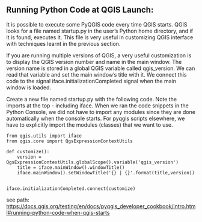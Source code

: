 ## Running Python Code at QGIS Launch: 

It is possible to execute some PyQGIS code every time QGIS starts. QGIS looks for a file named startup.py in the user’s Python home directory, and if it is found, executes it. This file is very useful in customizing QGIS interface with techniques learnt in the previous section.

If you are running multiple versions of QGIS, a very useful customization is to display the QGIS version number and name in the main window. The version name is stored in a global QGIS variable called qgis_version. We can read that variable and set the main window’s title with it. We connect this code to the signal iface.initializationCompleted signal when the main window is loaded.

Create a new file named startup.py with the following code. Note the imports at the top - including iface. When we ran the code snippets in the Python Console, we did not have to import any modules since they are done automatically when the console starts. For pyqgis scripts elsewhere, we have to explicitly import the modules (classes) that we want to use.

```
from qgis.utils import iface
from qgis.core import QgsExpressionContextUtils

def customize():
    version = QgsExpressionContextUtils.globalScope().variable('qgis_version')
    title = iface.mainWindow().windowTitle()
    iface.mainWindow().setWindowTitle('{} | {}'.format(title,version))


iface.initializationCompleted.connect(customize)
```

see path: https://docs.qgis.org/testing/en/docs/pyqgis_developer_cookbook/intro.html#running-python-code-when-qgis-starts
